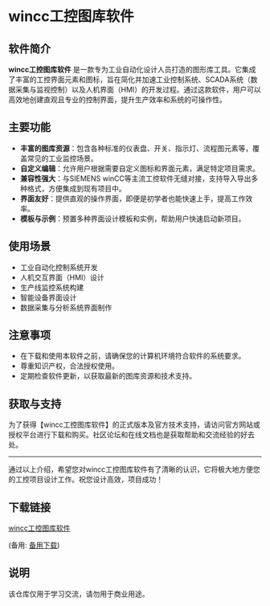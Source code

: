 # wincc工控图库软件

## 软件简介

**wincc工控图库软件** 是一款专为工业自动化设计人员打造的图形库工具。它集成了丰富的工控界面元素和图标，旨在简化并加速工业控制系统、SCADA系统（数据采集与监视控制）以及人机界面（HMI）的开发过程。通过这款软件，用户可以高效地创建直观且专业的控制界面，提升生产效率和系统的可操作性。

## 主要功能

- **丰富的图库资源**：包含各种标准的仪表盘、开关、指示灯、流程图元素等，覆盖常见的工业监控场景。
- **自定义编辑**：允许用户根据需要自定义图标和界面元素，满足特定项目需求。
- **兼容性强大**：与SIEMENS winCC等主流工控软件无缝对接，支持导入导出多种格式，方便集成到现有项目中。
- **界面友好**：提供直观的操作界面，即便是初学者也能快速上手，提高工作效率。
- **模板与示例**：预置多种界面设计模板和实例，帮助用户快速启动新项目。

## 使用场景

- 工业自动化控制系统开发
- 人机交互界面（HMI）设计
- 生产线监控系统构建
- 智能设备界面设计
- 数据采集与分析系统界面制作

## 注意事项

- 在下载和使用本软件之前，请确保您的计算机环境符合软件的系统要求。
- 尊重知识产权，合法授权使用。
- 定期检查软件更新，以获取最新的图库资源和技术支持。

## 获取与支持

为了获得【wincc工控图库软件】的正式版本及官方技术支持，请访问官方网站或授权平台进行下载和购买。社区论坛和在线文档也是获取帮助和交流经验的好去处。

---

通过以上介绍，希望您对wincc工控图库软件有了清晰的认识，它将极大地方便您的工控项目设计工作。祝您设计高效，项目成功！

## 下载链接
[wincc工控图库软件](https://pan.quark.cn/s/700373f6b007) 

(备用: [备用下载](https://pan.baidu.com/s/1ozf5GBFdhzJ-y7YRw3fnUA?pwd=1234))

## 说明

该仓库仅用于学习交流，请勿用于商业用途。
